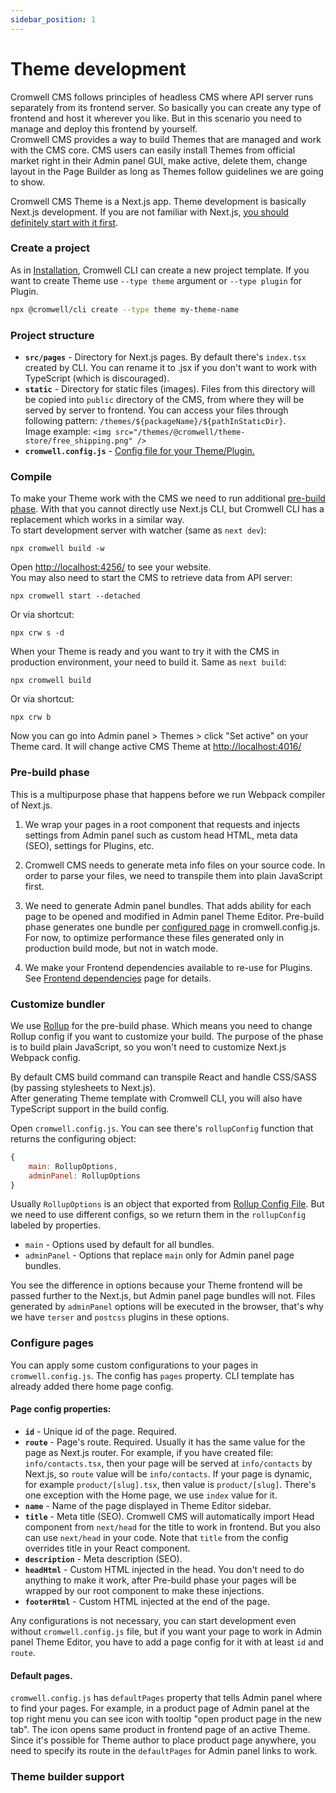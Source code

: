 ```yaml
---
sidebar_position: 1
---
```


# Theme development

Cromwell CMS follows principles of headless CMS where API server runs separately from its frontend server. So basically you can create any type of frontend and host it wherever you like. But in this scenario you need to manage and deploy this frontend by yourself.  
Cromwell CMS provides a way to build Themes that are managed and work with the CMS core. CMS users can easily install Themes from official market right in their Admin panel GUI, make active, delete them, change layout in the Page Builder as long as Themes follow guidelines we are going to show.  

Cromwell CMS Theme is a Next.js app. Theme development is basically Next.js development. If you are not familiar with Next.js, [you should definitely start with it first](https://nextjs.org/docs/getting-started).   


### Create a project

As in [Installation](/docs/overview/installation#4-cromwell-cli), Cromwell CLI can create a new project template. If you want to create Theme use `--type theme` argument or `--type plugin` for Plugin.  
```sh
npx @cromwell/cli create --type theme my-theme-name
```

### Project structure

- **`src/pages`** - Directory for Next.js pages. By default there's `index.tsx` created by CLI. You can rename it to .jsx if you don't want to work with TypeScript (which is discouraged).
- **`static`** - Directory for static files (images). Files from this directory will be copied into `public` directory of the CMS, from where they will be served by server to frontend. You can access your files through following pattern: `/themes/${packageName}/${pathInStaticDir}`.  
Image example:  `<img src="/themes/@cromwell/theme-store/free_shipping.png" />`
- **`cromwell.config.js`** - [Config file for your Theme/Plugin.](/docs/development/module-config)  


### Compile

To make your Theme work with the CMS we need to run additional [pre-build phase](#pre-build-phase). With that you cannot directly use Next.js CLI, but Cromwell CLI has a replacement which works in a similar way.  
To start development server with watcher (same as `next dev`):
```
npx cromwell build -w
```
Open [http://localhost:4256/](http://localhost:4256/) to see your website.  
You may also need to start the CMS to retrieve data from API server:
```
npx cromwell start --detached 
```
Or via shortcut:
```
npx crw s -d
```
   
When your Theme is ready and you want to try it with the CMS in production environment, your need to build it. Same as `next build`:
```
npx cromwell build
```
Or via shortcut:
```
npx crw b
```
Now you can go into Admin panel > Themes > click "Set active" on your Theme card. It will change active CMS Theme at [http://localhost:4016/](http://localhost:4016/)


### Pre-build phase

This is a multipurpose phase that happens before we run Webpack compiler of Next.js.

1. We wrap your pages in a root component that requests and injects settings from Admin panel such as custom head HTML, meta data (SEO), settings for Plugins, etc.

2. Cromwell CMS needs to generate meta info files on your source code. In order to parse your files, we need to transpile them into plain JavaScript first.

3. We need to generate Admin panel bundles. That adds ability for each page to be opened and modified in Admin panel Theme Editor. Pre-build phase generates one bundle per [configured page](#configure-pages) in cromwell.config.js. For now, to optimize performance these files generated only in production build mode, but not in watch mode.

4. We make your Frontend dependencies available to re-use for Plugins. See [Frontend dependencies](#todo) page for details.


### Customize bundler

We use [Rollup](https://rollupjs.org) for the pre-build phase. Which means you need to change Rollup config if you want to customize your build. The purpose of the phase is to build plain JavaScript, so you won't need to customize Next.js Webpack config.  

By default CMS build command can transpile React and handle CSS/SASS (by passing stylesheets to Next.js).  
After generating Theme template with Cromwell CLI, you will also have TypeScript support in the build config.

Open `cromwell.config.js`. You can see there's `rollupConfig` function that returns the configuring object: 
```JavaScript
{
    main: RollupOptions,
    adminPanel: RollupOptions
}
```
Usually `RollupOptions` is an object that exported from [Rollup Config File](https://rollupjs.org/guide/en/#configuration-files). But we need to use different configs, so we return them in the `rollupConfig` labeled by properties.
- `main` - Options used by default for all bundles.
- `adminPanel` - Options that replace `main` only for Admin panel page bundles.

You see the difference in options because your Theme frontend will be passed further to the Next.js, but Admin panel page bundles will not. Files generated by `adminPanel` options will be executed in the browser, that's why we have `terser` and `postcss` plugins in these options.  


### Configure pages


You can apply some custom configurations to your pages in `cromwell.config.js`. The config has `pages` property. CLI template has already added there home page config.  

#### Page config properties:
- **`id`** - Unique id of the page. Required. 
- **`route`** - Page's route. Required. Usually it has the same value for the page as Next.js router. For example, if you have created file: `info/contacts.tsx`, then your page will be served at `info/contacts` by Next.js, so `route` value will be `info/contacts`. If your page is dynamic, for example `product/[slug].tsx`, then value is `product/[slug]`. There's one exception with the Home page, we use `index` value for it.
- **`name`** - Name of the page displayed in Theme Editor sidebar.
- **`title`** - Meta title (SEO). Cromwell CMS will automatically import Head component from `next/head` for the title to work in frontend. But you also can use `next/head` in your code. Note that `title` from the config overrides title in your React component.
- **`description`** - Meta description (SEO).
- **`headHtml`** - Custom HTML injected in the head. You don't need to do anything to make it work, after Pre-build phase your pages will be wrapped by our root component to make these injections. 
- **`footerHtml`** - Custom HTML injected at the end of the page.

Any configurations is not necessary, you can start development even without `cromwell.config.js` file, but if you want your page to work in Admin panel Theme Editor, you have to add a page config for it with at least `id` and `route`.

#### Default pages.

`cromwell.config.js` has `defaultPages` property that tells Admin panel where to find your pages. For example, in a product page of Admin panel at the top right menu you can see icon with tooltip "open product page in the new tab". The icon opens same product in frontend page of an active Theme. Since it's possible for Theme author to place product page anywhere, you need to specify its route in the `defaultPages` for Admin panel links to work. 

### Theme builder support


